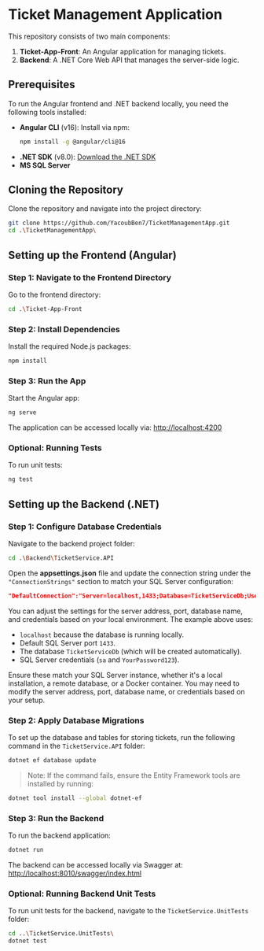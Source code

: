 
# Ticket Management Application

This repository consists of two main components:

1. **Ticket-App-Front**: An Angular application for managing tickets.
2. **Backend**: A .NET Core Web API that manages the server-side logic.

## Prerequisites

To run the Angular frontend and .NET backend locally, you need the following tools installed:

- **Angular CLI** (v16): Install via npm:
  ```bash
  npm install -g @angular/cli@16
  ```
- **.NET SDK** (v8.0): [Download the .NET SDK](https://dotnet.microsoft.com/download)
- **MS SQL Server**

## Cloning the Repository

Clone the repository and navigate into the project directory:

```bash
git clone https://github.com/YacoubBen7/TicketManagementApp.git
cd .\TicketManagementApp\
```

## Setting up the Frontend (Angular)

### Step 1: Navigate to the Frontend Directory

Go to the frontend directory:

```bash
cd .\Ticket-App-Front
```

### Step 2: Install Dependencies

Install the required Node.js packages:

```bash
npm install
```

### Step 3: Run the App

Start the Angular app:

```bash
ng serve
```
The application can be accessed locally via: [http://localhost:4200](http://localhost:4200)


### Optional: Running Tests

To run unit tests:

```bash
ng test
```

## Setting up the Backend (.NET)

### Step 1: Configure Database Credentials

Navigate to the backend project folder:

```bash
cd .\Backend\TicketService.API
```

Open the **appsettings.json** file and update the connection string under the `"ConnectionStrings"` section to match your SQL Server configuration:

```json
"DefaultConnection":"Server=localhost,1433;Database=TicketServiceDb;User=sa;Password=YourPassword123;TrustServerCertificate=True;"
```

You can adjust the settings for the server address, port, database name, and credentials based on your local environment. The example above uses:

- `localhost` because the database is running locally.
- Default SQL Server port `1433`.
- The database `TicketServiceDb` (which will be created automatically).
- SQL Server credentials (`sa` and `YourPassword123`).

Ensure these match your SQL Server instance, whether it's a local installation, a remote database, or a Docker container. You may need to modify the server address, port, database name, or credentials based on your setup.

### Step 2: Apply Database Migrations

To set up the database and tables for storing tickets, run the following command in the `TicketService.API` folder:

```bash
dotnet ef database update
```

> Note: If the command fails, ensure the Entity Framework tools are installed by running:

```bash
dotnet tool install --global dotnet-ef
```

### Step 3: Run the Backend

To run the backend application:

```bash
dotnet run
```
The backend can be accessed locally via Swagger at: [http://localhost:8010/swagger/index.html](http://localhost:8010/swagger/index.html)


### Optional: Running Backend Unit Tests

To run unit tests for the backend, navigate to the `TicketService.UnitTests` folder:

```bash
cd ..\TicketService.UnitTests\
dotnet test
```


